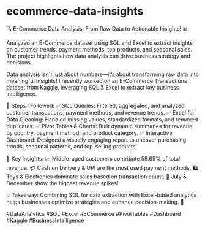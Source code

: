 # ecommerce-data-insights
🔍 E-Commerce Data Analysis: From Raw Data to Actionable Insights! 📊

Analyzed an E-Commerce dataset using SQL and Excel to extract insights on customer trends, payment methods, top products, and seasonal sales. The project highlights how data analysis can drive business strategy and decisions.

Data analysis isn't just about numbers—it’s about transforming raw data into meaningful insights! I recently worked on an E-Commerce Transactions dataset from Kaggle, leveraging SQL & Excel to extract key business intelligence.

🔹 Steps I Followed:
✅ SQL Queries: Filtered, aggregated, and analyzed customer transactions, payment methods, and revenue trends.
✅ Excel for Data Cleaning: Handled missing values, standardized formats, and removed duplicates.
✅ Pivot Tables & Charts: Built dynamic summaries for revenue by country, payment method, and product category.
✅ Interactive Dashboard: Designed a visually engaging report to uncover purchasing trends, seasonal patterns, and top-selling products.

📌 Key Insights:
📈 Middle-aged customers contribute 58.65% of total revenue.
💳 Cash on Delivery & UPI are the most used payment methods.
🛍️ Toys & Electronics dominate sales based on transaction count.
📆 July & December show the highest revenue spikes!

💡 Takeaway: Combining SQL for data extraction with Excel-based analytics helps businesses optimize strategies and enhance decision-making. 🚀

#DataAnalytics #SQL #Excel #ECommerce #PivotTables #Dashboard #Kaggle #BusinessIntelligence
